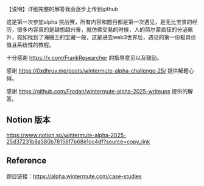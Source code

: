 【说明】详细完整的解答我会逐步上传到github

这是第一次参加alpha 挑战赛，所有内容和题目都是第一次遇见，是无比宝贵的经历，很多内容真的是越想越兴奋，就仿佛交易的时候，人的荷尔蒙疯狂的分泌飙升，宛如找到了海贼王的宝藏一般，这是进去web3世界后，遇见的第一份极具价值且系统性的教程。

十分感谢 https://x.com/FrankResearcher 的指导意见以及鼓励。

感谢 https://0xdhruv.me/posts/wintermute-alpha-challenge-25/ 提供解题心得。

感谢 https://github.com/Frodan/wintermute-alpha-2025-writeups 提供的解答。

## Notion 版本

https://www.notion.so/wintermute-alpha-2025-25d37231b8a580b78158f7b68e1cc4df?source=copy_link

## Reference

题目链接：https://alpha.wintermute.com/case-studies
